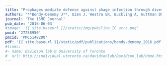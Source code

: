 ```yaml
---
title: "Prophages mediate defense against phage infection through diverse mechanisms"
authors: "**Bondy-Denomy J**, Qian J, Westra ER, Buckling A, Guttman DS, Davidson AR, Maxwell KL."
journal: 'The ISME Journal'
pub_date: '2016-06-03'
#image: '{{ site.baseurl }}/static/img/pub/lina_IC_acrs.png'
pmid: '27258950'
pmcid: 'PMC5148200'
pdf: '{{ site.baseurl }}/static/pdf/publications/bondy-denomy_2016.pdf'
#links:
#- name: Davidson lab @ University of Toronto
#  url: http://individual.utoronto.ca/davidsonlab/Davidson_lab/Home.html
---
```

